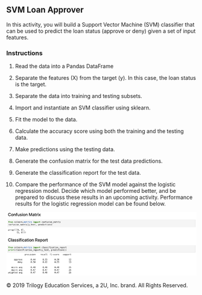 ## SVM Loan Approver

In this activity, you will build a Support Vector Machine (SVM) classifier that can be used to predict the loan status (approve or deny) given a set of input features.

### Instructions

1. Read the data into a Pandas DataFrame

2. Separate the features (X) from the target (y). In this case, the loan status is the target.

3. Separate the data into training and testing subsets.

4. Import and instantiate an SVM classifier using sklearn.

5. Fit the model to the data.

6. Calculate the accuracy score using both the training and the testing data.

7. Make predictions using the testing data.

8. Generate the confusion matrix for the test data predictions.

9. Generate the classification report for the test data.

10. Compare the performance of the SVM model against the logistic regression model. Decide which model performed better, and be prepared to discuss these results in an upcoming activity. Performance results for the logistic regression model can be found below.

  ![orig_loan_approv_metrics.png](Images/orig_loan_approv_metrics.png)



© 2019 Trilogy Education Services, a 2U, Inc. brand. All Rights Reserved.